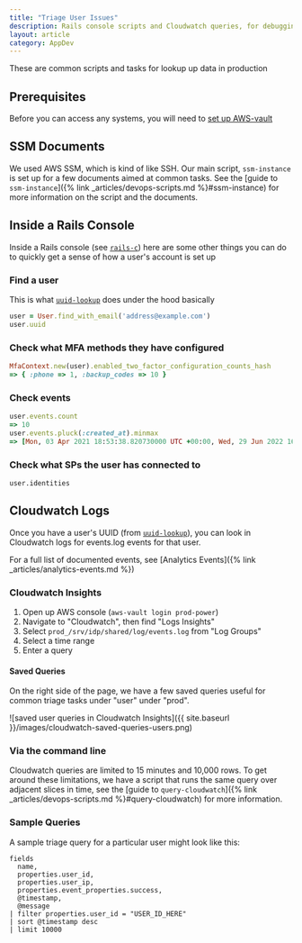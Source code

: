 ```yaml
---
title: "Triage User Issues"
description: Rails console scripts and Cloudwatch queries, for debugging the IDP
layout: article
category: AppDev
---
```


These are common scripts and tasks for lookup up data in production

## Prerequisites

Before you can access any systems, you will need to [set up AWS-vault](https://github.com/18F/identity-devops/wiki/Setting-Up-AWS-Vault)


## SSM Documents

We used AWS SSM, which is kind of like SSH. Our main script, `ssm-instance` is set up for a few documents aimed at common tasks. See the [guide to `ssm-instance`]({% link _articles/devops-scripts.md %}#ssm-instance) for more information
on the script and the documents.

## Inside a Rails Console

Inside a Rails console (see [`rails-c`](#rails-c)) here are some other things you can do to quickly get a sense of how a user's account is set up

### Find a user

This is what [`uuid-lookup`](#uuid-lookup) does under the hood basically

```ruby
user = User.find_with_email('address@example.com')
user.uuid
```

### Check what MFA methods they have configured

```ruby
MfaContext.new(user).enabled_two_factor_configuration_counts_hash
=> { :phone => 1, :backup_codes => 10 }
```

### Check events

```ruby
user.events.count
=> 10
user.events.pluck(:created_at).minmax
=> [Mon, 03 Apr 2021 18:53:38.820730000 UTC +00:00, Wed, 29 Jun 2022 16:47:46.275708000 UTC +00:00]
```

### Check what SPs the user has connected to

```
user.identities
```

## Cloudwatch Logs

Once you have a user's UUID (from [`uuid-lookup`](#uuid-lookup)), you can look in Cloudwatch logs for
events.log events for that user.

For a full list of documented events, see [Analytics Events]({% link _articles/analytics-events.md %})

### Cloudwatch Insights

1. Open up AWS console (`aws-vault login prod-power`)
2. Navigate to "Cloudwatch", then find "Logs Insights"
3. Select `prod_/srv/idp/shared/log/events.log` from "Log Groups"
4. Select a time range
5. Enter a query

#### Saved Queries

On the right side of the page, we have a few saved queries useful for common triage tasks under "user" under "prod".

![saved user queries in Cloudwatch Insights]({{ site.baseurl }}/images/cloudwatch-saved-queries-users.png)

### Via the command line

Cloudwatch queries are limited to 15 minutes and 10,000 rows. To get around these limitations,
we have a script that runs the same query over adjacent slices in time, see the
[guide to `query-cloudwatch`]({% link _articles/devops-scripts.md %}#query-cloudwatch) for more
information.

### Sample Queries

A sample triage query for a particular user might look like this:

```cloudwatch
fields
  name,
  properties.user_id,
  properties.user_ip,
  properties.event_properties.success,
  @timestamp,
  @message
| filter properties.user_id = "USER_ID_HERE"
| sort @timestamp desc
| limit 10000
```
